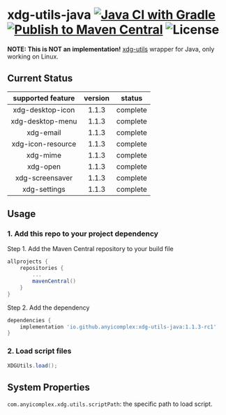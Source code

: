 # xdg-utils-java [![Java CI with Gradle](https://github.com/anyicomplex/xdg-utils-java/actions/workflows/gradle.yml/badge.svg)](https://github.com/anyicomplex/xdg-utils-java/actions/workflows/gradle.yml) [![Publish to Maven Central](https://github.com/anyicomplex/xdg-utils-java/actions/workflows/gradle-publish.yml/badge.svg)](https://github.com/anyicomplex/xdg-utils-java/actions/workflows/gradle-publish.yml) ![License](https://img.shields.io/github/license/anyicomplex/xdg-utils-java)
**NOTE: This is NOT an implementation!** [xdg-utils](https://www.freedesktop.org/wiki/Software/xdg-utils/) wrapper for Java, only working on Linux.

## Current Status
| supported feature | version |  status  |
|:-----------------:|:-------:|:--------:|
| xdg-desktop-icon  |  1.1.3  | complete |
| xdg-desktop-menu  |  1.1.3  | complete |
|     xdg-email     |  1.1.3  | complete |
| xdg-icon-resource |  1.1.3  | complete |
|     xdg-mime      |  1.1.3  | complete |
|     xdg-open      |  1.1.3  | complete |
|  xdg-screensaver  |  1.1.3  | complete |
|   xdg-settings    |  1.1.3  | complete |

## Usage
### 1. Add this repo to your project dependency
Step 1. Add the Maven Central repository to your build file
```groovy
allprojects {
	repositories {
		...
		mavenCentral()
	}
}
```

Step 2. Add the dependency
```groovy
dependencies {
    implementation 'io.github.anyicomplex:xdg-utils-java:1.1.3-rc1'
}
```
### 2. Load script files
```java
XDGUtils.load();
```

## System Properties
`com.anyicomplex.xdg.utils.scriptPath`: the specific path to load script.
